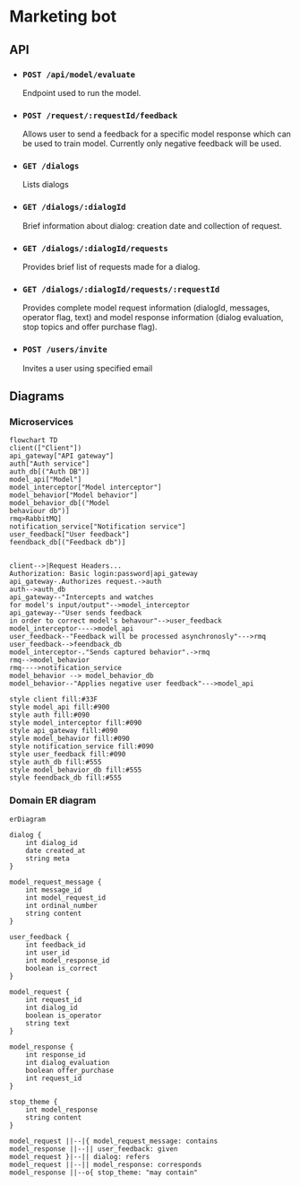 # Marketing bot

## API
* ### `POST /api/model/evaluate`
    Endpoint used to run the model.
* ### `POST /request/:requestId/feedback`
    Allows user to send a feedback for a specific model response which can be used to train model. 
    Currently only negative feedback will be used. 
* ### `GET /dialogs`
    Lists dialogs
* ### `GET /dialogs/:dialogId`
    Brief information about dialog: creation date and collection of request.
* ### `GET /dialogs/:dialogId/requests`
    Provides brief list of requests made for a dialog.
* ### `GET /dialogs/:dialogId/requests/:requestId`
    Provides complete model request information (dialogId, messages, operator flag, text) and model response information (dialog evaluation, stop topics and offer purchase flag).
* ### `POST /users/invite`
    Invites a user using specified email


## Diagrams

### Microservices

```mermaid
flowchart TD
client(["Client"])
api_gateway["API gateway"]
auth["Auth service"]
auth_db[("Auth DB")]
model_api["Model"]
model_interceptor["Model interceptor"]
model_behavior["Model behavior"]
model_behavior_db[("Model 
behaviour db")]
rmq>RabbitMQ]
notification_service["Notification service"]
user_feedback["User feedback"]
feendback_db[("Feedback db")]


client-->|Request Headers...
Authorization: Basic login:password|api_gateway
api_gateway-.Authorizes request.->auth
auth-->auth_db
api_gateway--"Intercepts and watches 
for model's input/output"-->model_interceptor
api_gateway--"User sends feedback
in order to correct model's behavour"-->user_feedback
model_interceptor---->model_api
user_feedback--"Feedback will be processed asynchronosly"--->rmq
user_feedback-->feendback_db
model_interceptor-."Sends captured behavior".->rmq
rmq-->model_behavior
rmq---->notification_service
model_behavior --> model_behavior_db
model_behavior--"Applies negative user feedback"--->model_api

style client fill:#33F
style model_api fill:#900
style auth fill:#090
style model_interceptor fill:#090
style api_gateway fill:#090
style model_behavior fill:#090
style notification_service fill:#090
style user_feedback fill:#090
style auth_db fill:#555
style model_behavior_db fill:#555
style feendback_db fill:#555
```

### Domain ER diagram 

```mermaid
erDiagram

dialog {
    int dialog_id
    date created_at
    string meta
}

model_request_message {
    int message_id
    int model_request_id
    int ordinal_number
    string content
}

user_feedback {
    int feedback_id
    int user_id
    int model_response_id
    boolean is_correct
}

model_request {
    int request_id
    int dialog_id
    boolean is_operator
    string text
}

model_response {
    int response_id
    int dialog_evaluation
    boolean offer_purchase
    int request_id
}

stop_theme {
    int model_response
    string content
}

model_request ||--|{ model_request_message: contains
model_response ||--|| user_feedback: given
model_request }|--|| dialog: refers
model_request ||--|| model_response: corresponds
model_response ||--o{ stop_theme: "may contain"
```
